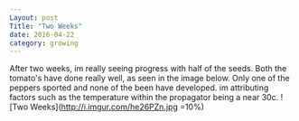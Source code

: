 ```yaml
---
Layout: post
Title: "Two Weeks"
date: 2016-04-22
category: growing
---
```


After two weeks, im really seeing progress with half of the seeds.
Both the tomato's have done really well, as seen in the image below. Only one of the peppers sported and none of the been have developed.
im attributing factors such as the temperature within the propagator being a near 30c. 
![Two Weeks](http://i.imgur.com/he26PZn.jpg =10%)

